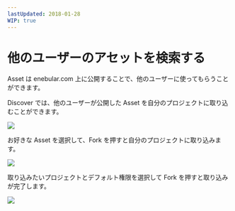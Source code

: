 ```yaml
---
lastUpdated: 2018-01-28
WIP: true
---
```


# 他のユーザーのアセットを検索する

Asset は enebular.com 上に公開することで、他のユーザーに使ってもらうことができます。

Discover では、他のユーザーが公開した Asset を自分のプロジェクトに取り込むことができます。

![](https://i.gyazo.com/013383e2a426b9c2e68cbba90ef06b21.png)

お好きな Asset を選択して、Fork を押すと自分のプロジェクトに取り込みます。

![](https://i.gyazo.com/8dc7a8ac13e4676a17ab8f518a3c84cb.png)

取り込みたいプロジェクトとデフォルト権限を選択して Fork を押すと取り込みが完了します。

![](https://i.gyazo.com/c2881d0f74f2f00836ef97cfb0f12bf2.png)